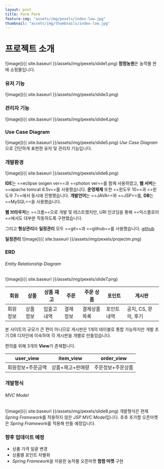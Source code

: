 ```yaml
---
layout: post
title: Farm Parm
feature-img: "assets/img/pexels/index-low.jpg"
thumbnail: "assets/img/thumbnails/index-low.jpg"
---
```

# 프로젝트 소개

![image]({{ site.baseurl }}/assets/img/pexels/slide1.png)
**팜팜농원**은 농작물 판매 쇼핑몰입니다.

### 유저 기능
![image]({{ site.baseurl }}/assets/img/pexels/slide3.png)

### 관리자 기능
![image]({{ site.baseurl }}/assets/img/pexels/slide4.png)

### Use Case Diagram
![image]({{ site.baseurl }}/assets/img/pexels/slide5.png)
*Use Case Diagram* 으로 간단하게 표현한 유저 및 관리자 기능입니다.

### 개발환경
![image]({{ site.baseurl }}/assets/img/pexels/slide6.png)

**IDE**는 ==eclipse oxigen ver==과 ==photon ver==를 함께 사용하였고, **웹 서버**는 ==apache tomcat 8.5v==를 사용했습니다. **운영체제** 또한 ==윈도우 10==과 ==윈도우 7==에서 동시에 진행했습니다.
**개발언어**는 ==JAVA==와 ==JSP==를, **DB**는 ==MySQL==을 사용했습니다.

**웹 브라우저**는 ==크롬==으로 개발 및 테스트했지만, URI 인코딩을 통해 ==익스플로러==에서도 대부분 작동하도록 구현했습니다.

그리고 **형상관리**와 **일정관리** 모두 ==git==과 ==github==를 사용했습니다.
[github](http://https://github.com/clemado1/project1)

**일정관리**
![image]({{ site.baseurl }}/assets/img/pexels/projectm.png)


### ERD
###### Entity Relationship Diagram
![image]({{ site.baseurl }}/assets/img/pexels/slide7.png)

| 회원 | 상품 | 상품 재고 | 주문 | 주문 상품 | 포인트 | 게시판|
|-----|-----|------|-----|-----|-----|-----|
|회원정보|상품정보|입출고내역|결제정보|결제상품목록|포인트내역|공지, CS, 문의, 후기

본 사이트의 규모가 큰 편이 아니므로 게시판은 1개의 테이블로 통합 가능하지만
개발 초기 DB 디자인에 미숙하여 각 게시판을 개별로 만들었습니다.

편의를 위해 3개의 **View**가 존재합니다.

| user_view | item_view | order_view |
|--------|--------|---------|
| 회원정보+주문금액 | 상품+재고+판매량 | 주문정보+주문상품



### 개발형식
###### MVC Model
![image]({{ site.baseurl }}/assets/img/pexels/slide8.png)
개발형식은 현재 *Spring Framework*를 적용하지 않은 *JSP MVC Model*입니다.
추후 추가할 오픈마켓은 *Spring Framework*를 적용해 만들 예정입니다.

### 향후 업데이트 예정
- 상품 가격 일괄 변경
- 상품별 포인트 차별화
- *Spring Framework*을 이용한 농작물 오픈마켓 **팜팜 마켓** 구현